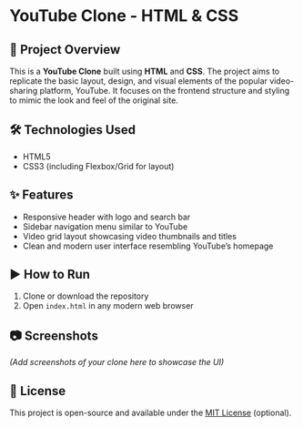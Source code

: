 # YouTube Clone - HTML & CSS

## 📖 Project Overview  
This is a **YouTube Clone** built using **HTML** and **CSS**. The project aims to replicate the basic layout, design, and visual elements of the popular video-sharing platform, YouTube. It focuses on the frontend structure and styling to mimic the look and feel of the original site.

## 🛠️ Technologies Used  
- HTML5  
- CSS3 (including Flexbox/Grid for layout)  

## ✨ Features  
- Responsive header with logo and search bar  
- Sidebar navigation menu similar to YouTube  
- Video grid layout showcasing video thumbnails and titles  
- Clean and modern user interface resembling YouTube’s homepage  

## ▶️ How to Run  
1. Clone or download the repository  
2. Open `index.html` in any modern web browser  

## 📷 Screenshots  
*(Add screenshots of your clone here to showcase the UI)*

## 📄 License  
This project is open-source and available under the [MIT License](LICENSE) (optional).
